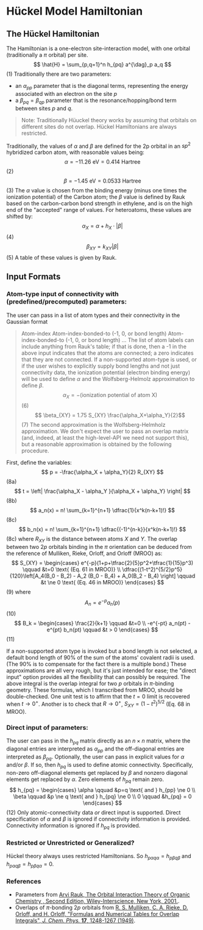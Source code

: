 # H&uuml;ckel Model Hamiltonian

## The H&uuml;ckel Hamiltonian 
The Hamiltonian is a one-electron site-interaction model, with one orbital (traditionally a $\pi$ orbital) per site. 
$$ \hat{H} = \sum_{p,q=1}^n h_{pq} a^{\dag}_p a_q $$(1)
Traditionally there are two parameters: 
- an $\alpha_{pp}$ parameter that is the diagonal terms, representing the energy associated with an electron on the site $p$ 
- a $\beta_{pq}=\beta_{qp}$ parameter that is the resonance/hopping/bond term between sites $p$ and $q$. 
 
> Note: Traditionally H&uuml;uckel theory works by assuming that orbitals on different sites do not overlap. H&uuml;ckel Hamiltonians are always restricted.

Traditionally, the values of $\alpha$ and $\beta$ are defined for the 2p orbital in an $sp^2$ hybridized carbon atom, with reasonable values being:
$$ \alpha = -11.26 \text{ eV} = 0.414 \text{ Hartree}$$(2)
$$ \beta = -1.45 \text{ eV} = 0.0533 \text{ Hartree}$$(3)
The $\alpha$ value is chosen from the binding energy (minus one times the ionization potential) of the Carbon atom; the $\beta$ value is defined by Rauk based on the carbon-carbon bond strength in ethylene, and is on the high end of the "accepted" range of values.
For heteroatoms, these values are shifted by:
$$ \alpha_X = \alpha + h_X \cdot |\beta| $$(4)
$$ \beta_{XY} = k_{XY} |\beta|$$(5)
A table of these values is given by Rauk. 

## Input Formats
### Atom-type input of connectivity with (predefined/precomputed) parameters:
The user can pass in a list of atom types and their connectivity in the Gaussian format
> Atom-index Atom-index-bonded-to (-1, 0, or bond length) Atom-index-bonded-to (-1, 0, or bond length) ...
The list of atom labels can include anything from Rauk's table; if that is done, then a -1 in the above input indicates that the atoms are connected; a zero indicates that they are not connected. If a non-supported atom-type is used, or if the user wishes to explicitly supply bond lengths and not just connectivity data, the ionization potential (electron binding energy) will be used to define $\alpha$ and the Wolfsberg-Helmolz approximation to define $\beta$. 
$$ \alpha_X = - (\text{ionization potential of atom X})$$(6)
$$ \beta_{XY} = 1.75 S_{XY} \frac{\alpha_X+\alpha_Y}{2}$$(7)
The second approximation is the Wolfsberg-Helmholz approximation. We don't expect the user to pass an overlap matrix (and, indeed, at least the high-level-API we need not support this), but a reasonable approximation is obtained by the following procedure.

First, define the variables:
$$
p = -\frac{\alpha_X + \alpha_Y}{2} R_{XY}
$$(8a)
$$
t = \left| \frac{\alpha_X - \alpha_Y }{\alpha_X + \alpha_Y} \right|
$$(8b)
$$
a_n(x) = n! \sum_{k=1}^{n+1} \dfrac{1}{x^k(n-k+1)!}
$$(8c)
$$
b_n(x) = n! \sum_{k=1}^{n+1} \dfrac{(-1)^{n-k}}{x^k(n-k+1)!}
$$(8c)
where $R_{XY}$ is the distance between atoms $X$ and $Y$. The overlap between two $2p$ orbitals binding in the $\pi$ orientation can be deduced from the reference of Mulliken, Rieke, Orloff, and Orloff (MROO) as:
$$
S_{XY} = 
\begin{cases}
e^{-p}(1+p+\tfrac{2}{5}p^2+\tfrac{1}{15}p^3) \qquad &t=0 \text{ (Eq. 61 in MROO)} \\
\dfrac{(1-t^2)^{5/2}p^5}{120}\left[A_4(B_0 - B_2) - A_2 (B_0 - B_4) + A_0(B_2 - B_4) \right] \qquad &t \ne 0 \text{ (Eq. 46 in MROO)}
\end{cases}
$$(9)
where
$$
A_n = e^{-p} a_n(p)
$$(10)
$$
B_k = 
\begin{cases}
\frac{2}{k+1} \qquad &t=0 \\
-e^{-pt} a_n(pt) - e^{pt} b_n(pt) \qquad &t > 0
\end{cases}
$$(11)

If a non-supported atom type is invoked but a bond length is not selected, a default bond length of 90% of the sum of the atoms' covalent radii is used. (The 90% is to compensate for the fact there is a multiple bond.) These approximations are all very rough, but it's just intended for ease; the "direct input" option provides all the flexibility that can possibly be required. The above integral is the overlap integral for two $p$ orbitals in $\pi$-binding geometry.  These formulas, which I transcribed from MROO, should be double-checked. One unit test is to affirm that the $t=0$ limit is recovered when $t \rightarrow 0^+$. Another is to check that $R\rightarrow 0^+$, $S_{XY} = (1-t^2)^{5/2}$ (Eq. 68 in MROO).

### Direct input of parameters: 
The user can pass in the $h_{pq}$ matrix directly as an $n \times n$ matrix, where the diagonal entries are interpreted as $\alpha_{pp}$ and the off-diagonal entries are interpreted as $\beta_{pq}$. Optionally, the user can pass in explicit values for $\alpha$ and/or $\beta$. If so, then $h_{pq}$ is used to define atomic connectivity. Specifically, non-zero off-diagonal elements get replaced by $\beta$ and nonzero diagonal elements get replaced by $\alpha$. Zero elements of $h_{pq}$ remain zero. 
$$
h_{pq} = 
\begin{cases}
\alpha \qquad &p=q \text{ and } h_{pp} \ne 0 \\
\beta \qquad &p \ne q \text{ and } h_{pq} \ne 0 \\
0 \qquad &h_{pq} = 0
\end{cases}
$$(12)
Only atomic-connectivity data *or* direct input is supported. Direct specification of $\alpha$ and $\beta$ is ignored if connectivity information is provided. Connectivity information is ignored if $h_{pq}$ is provided.

### Restricted or Unrestricted or Generalized?
H&uuml;ckel theory always uses restricted Hamiltonians. So $h_{p \alpha q \alpha} = h_{p \beta q \beta}$ and $h_{p \alpha q \beta} = h_{p \beta q \alpha} = 0$.

### References
- Parameters from [Arvi Rauk, The Orbital Interaction Theory of Organic Chemistry , Second Edition, Wiley-Interscience, New York, 2001.](https://onlinelibrary.wiley.com/doi/book/10.1002/0471220418).
- Overlaps of $\pi$-bonding $2p$ orbitals from [R. S. Mulliken, C. A. Rieke, D. Orloff, and H. Orloff, "Formulas and Numerical Tables for Overlap Integrals", *J. Chem. Phys.* **17**, 1248-1267 (1949)](https://aip.scitation.org/doi/10.1063/1.1747150). 